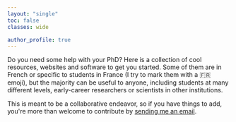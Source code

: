 ```yaml
---
layout: "single"
toc: false
classes: wide

author_profile: true
---
```


Do you need some help with your PhD? Here is a collection of cool resources, websites and software to get you started. Some of them are in French or specific to students in France (I try to mark them with a 🇫🇷 emoji), but the majority can be useful to anyone, including students at many different levels, early-career researchers or scientists in other institutions.

This is meant to be a collaborative endeavor, so if you have things to add, you're more than welcome to contribute by <a href="mailto:guillaume.dalle@enpc.fr?subject=contributing to PhD Resources">sending me an email</a>.
